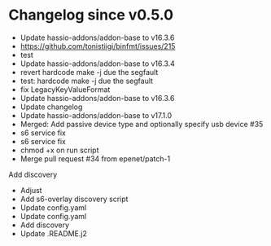 # Changelog since v0.5.0
- Update hassio-addons/addon-base to v16.3.6 
- https://github.com/tonistiigi/binfmt/issues/215 
- test 
- Update hassio-addons/addon-base to v16.3.4 
- revert hardcode make -j due the segfault 
- test: hardcode make -j due the segfault 
- fix LegacyKeyValueFormat 
- Update hassio-addons/addon-base to v16.3.6 
- Update changelog 
- Update hassio-addons/addon-base to v17.1.0 
- Merged: Add passive device type and optionally specify usb device #35 
- s6 service fix 
- s6 service fix 
- chmod +x on run script 
- Merge pull request #34 from epenet/patch-1

Add discovery 
- Adjust 
- Add s6-overlay discovery script 
- Update config.yaml 
- Update config.yaml 
- Add discovery 
- Update .README.j2 
